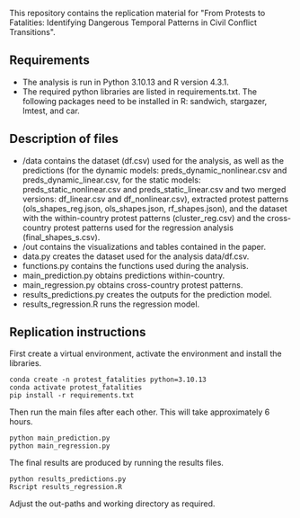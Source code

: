 This repository contains the replication material for "From Protests to Fatalities: Identifying Dangerous Temporal Patterns in Civil Conflict Transitions".

## Requirements
- The analysis is run in Python 3.10.13 and R version 4.3.1.
- The required python libraries are listed in requirements.txt. The following packages need to be installed in R: sandwich, stargazer, lmtest, and car.

## Description of files 
- /data contains the dataset (df.csv) used for the analysis, as well as the predictions (for the dynamic models: preds_dynamic_nonlinear.csv and preds_dynamic_linear.csv, for the static models: preds_static_nonlinear.csv and preds_static_linear.csv and two merged versions: df_linear.csv and df_nonlinear.csv), extracted protest patterns (ols_shapes_reg.json, ols_shapes.json, rf_shapes.json), and the dataset with the within-country protest patterns (cluster_reg.csv) and the cross-country protest patterns used for the regression analysis (final_shapes_s.csv).
- /out contains the visualizations and tables contained in the paper. 
- data.py creates the dataset used for the analysis data/df.csv. 
- functions.py contains the functions used during the analysis. 
- main_prediction.py obtains predictions within-country. 
- main_regression.py obtains cross-country protest patterns. 
- results_predictions.py creates the outputs for the prediction model. 
- results_regression.R runs the regression model. 

## Replication instructions
First create a virtual environment, activate the environment and install the libraries. 

```
conda create -n protest_fatalities python=3.10.13
conda activate protest_fatalities
pip install -r requirements.txt
```

Then run the main files after each other. This will take approximately 6 hours.

```
python main_prediction.py
python main_regression.py
```

The final results are produced by running the results files. 

 ```
python results_predictions.py
Rscript results_regression.R
```

Adjust the out-paths and working directory as required. 
